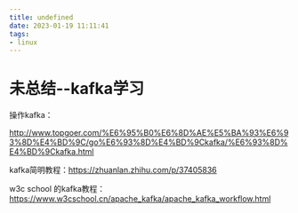 ```yaml
---
title: undefined
date: 2023-01-19 11:11:41
tags:
- linux
---
```


# 未总结--kafka学习

操作kafka：

http://www.topgoer.com/%E6%95%B0%E6%8D%AE%E5%BA%93%E6%93%8D%E4%BD%9C/go%E6%93%8D%E4%BD%9Ckafka/%E6%93%8D%E4%BD%9Ckafka.html

kafka简明教程：https://zhuanlan.zhihu.com/p/37405836

w3c school 的kafka教程：https://www.w3cschool.cn/apache_kafka/apache_kafka_workflow.html

